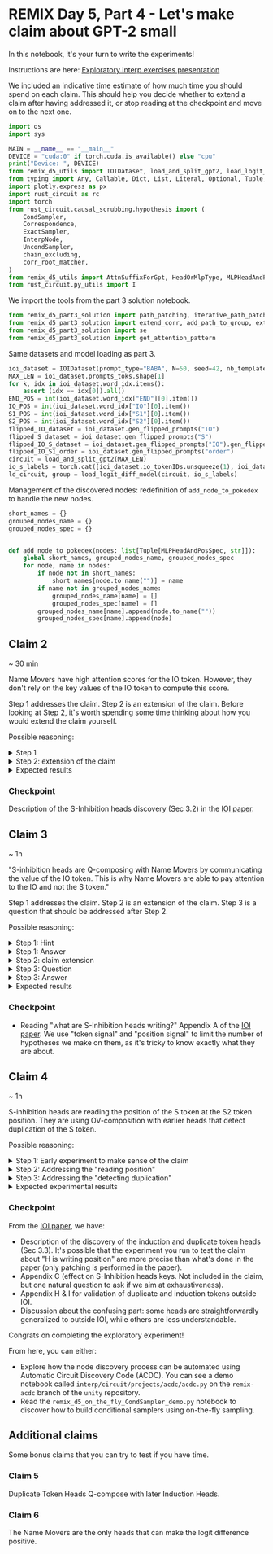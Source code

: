 
# REMIX Day 5, Part 4 - Let's make claim about GPT-2 small

In this notebook, it's your turn to write the experiments!

Instructions are here: [Exploratory interp exercises presentation](https://docs.google.com/document/d/1qyHT4W9TtVL77AMKN514SjXT9fyNS70DJH9FFQ7YiDg/edit?usp=sharing)

We included an indicative time estimate of how much time you should spend on each claim. This should help you decide whether to extend a claim after having addressed it, or stop reading at the checkpoint and move on to the next one.



```python
import os
import sys

MAIN = __name__ == "__main__"
DEVICE = "cuda:0" if torch.cuda.is_available() else "cpu"
print("Device: ", DEVICE)
from remix_d5_utils import IOIDataset, load_and_split_gpt2, load_logit_diff_model
from typing import Any, Callable, Dict, List, Literal, Optional, Tuple, Union
import plotly.express as px
import rust_circuit as rc
import torch
from rust_circuit.causal_scrubbing.hypothesis import (
    CondSampler,
    Correspondence,
    ExactSampler,
    InterpNode,
    UncondSampler,
    chain_excluding,
    corr_root_matcher,
)
from remix_d5_utils import AttnSuffixForGpt, HeadOrMlpType, MLPHeadAndPosSpec
from rust_circuit.py_utils import I

```

We import the tools from the part 3 solution notebook.



```python
from remix_d5_part3_solution import path_patching, iterative_path_patching, extender_factory, show_mtx
from remix_d5_part3_solution import extend_corr, add_path_to_group, extend_matcher, print_all_heads_paths
from remix_d5_part3_solution import se
from remix_d5_part3_solution import get_attention_pattern

```

 Same datasets and model loading as part 3.


```python
ioi_dataset = IOIDataset(prompt_type="BABA", N=50, seed=42, nb_templates=1, device=DEVICE)
MAX_LEN = ioi_dataset.prompts_toks.shape[1]
for k, idx in ioi_dataset.word_idx.items():
    assert (idx == idx[0]).all()
END_POS = int(ioi_dataset.word_idx["END"][0].item())
IO_POS = int(ioi_dataset.word_idx["IO"][0].item())
S1_POS = int(ioi_dataset.word_idx["S1"][0].item())
S2_POS = int(ioi_dataset.word_idx["S2"][0].item())
flipped_IO_dataset = ioi_dataset.gen_flipped_prompts("IO")
flipped_S_dataset = ioi_dataset.gen_flipped_prompts("S")
flipped_IO_S_dataset = ioi_dataset.gen_flipped_prompts("IO").gen_flipped_prompts("S")
flipped_IO_S1_order = ioi_dataset.gen_flipped_prompts("order")
circuit = load_and_split_gpt2(MAX_LEN)
io_s_labels = torch.cat([ioi_dataset.io_tokenIDs.unsqueeze(1), ioi_dataset.s_tokenIDs.unsqueeze(1)], dim=1)
ld_circuit, group = load_logit_diff_model(circuit, io_s_labels)

```

Management of the discovered nodes: redefinition of `add_node_to_pokedex` to handle the new nodes.


```python
short_names = {}
grouped_nodes_name = {}
grouped_nodes_spec = {}


def add_node_to_pokedex(nodes: list[Tuple[MLPHeadAndPosSpec, str]]):
    global short_names, grouped_nodes_name, grouped_nodes_spec
    for node, name in nodes:
        if node not in short_names:
            short_names[node.to_name("")] = name
        if name not in grouped_nodes_name:
            grouped_nodes_name[name] = []
            grouped_nodes_spec[name] = []
        grouped_nodes_name[name].append(node.to_name(""))
        grouped_nodes_spec[name].append(node)

```

## Claim 2
~ 30 min

Name Movers have high attention scores for the IO token. However, they don't rely on the key values of the IO token to compute this score.

Step 1 addresses the claim. Step 2 is an extension of the claim. Before looking at Step 2, it's worth spending some time thinking about how you would extend the claim yourself.

Possible reasoning:

<details>
<summary>Step 1</summary>
Clarifying what "don't rely" means. Surely, you cannot put random noise instead of the K values. As in the causal scrubbing framework, we will use resampling ablation to formalize "don't rely". This can be interpreted: "Inasmuch as the K values are computed on a name token at the same position, the attention score will be high regardless of the value of the name"

### Experiments
Run path patching where all the inputs that are connected to the name movers' keys are patched with a random name at position IO. Measuring the attention score to the IO token.

Alternatively, we can also directly run a causal scrubbing experiment using the `run_experiment` we defined in the previous notebook to scrub the input of the name mover's keys and nothing else.

In fact, this is a manual way to do a causal scrubbing experiment, as you did during the induction head day.
</details>

<details>
<summary>Step 2: extension of the claim</summary>
Extension of the claim: so what do Name Movers use to compute their attention score?

If they rely on K only to the extent it's a name, it seems likely that most of the information to differentiate IO from S comes from Q instead.

We will thus address the question: What heads are used for Q composition?

### Experiments
Iterative path patching experiments to discover heads where they Q-compose.
Experiment details: choosing to consider Name Movers as a group, or studying each NM individually. In the previous demonstration, we always considered them as a group, this makes the results less noisy but we also don't differentiate individual head specifically. It can be worth running both experiments.

</details>




<details>
<summary>Expected results</summary>
Expected experiment results:
* The claim is true if we interpret "don't rely" in a narrow way ("to the extent that the IO token is a name").
* Discovery of S-inhibition heads by investigating the queries.
</details>

### Checkpoint
Description of the S-Inhibition heads discovery (Sec 3.2) in the [IOI paper](https://arxiv.org/pdf/2211.00593.pdf).



## Claim 3
~ 1h

"S-inhibition heads are Q-composing with Name Movers by communicating the value of the IO token. This is why Name Movers are able to pay attention to the IO and not the S token."

Step 1 addresses the claim. Step 2 is an extension of the claim. Step 3 is a question that should be addressed after Step 2.

Possible reasoning:

<details>
<summary>Step 1: Hint</summary>
The claim can be addressed without running any experiments.
</details>

<details>
<summary>Step 1: Answer</summary>
This claim can be disproven without any experiment: you showed earlier that Name Movers don't rely on the value of the name to compute their keys at the IO token position (under the condition it's still a name). If the claim was true, Name Mover should use a match between the query and the value of the name to compute their attention score, such that the value of the IO token would matter in their keys.

### Experiments
We can confirm this argument using path patching where we replace the input to Name Movers' queries with sequences where the name at the IO position was randomly flipped.

Again, this can also be done by directly running the corresponding causal scrubbing experiment using the `run_experiment` function we defined in the previous notebook.
</details>


<details>
<summary>Step 2: claim extension</summary>

If S-Inhibition heads are not communicating the value of the IO tokens, what information, independent of the token value, is transmitted?

The crucial information to get pay attention to the right position is not the value of the token, but the position of the token. S-Inhibition heads could directly share the position of the IO token with Name Movers.

However, "position" is a fuzzy term here. We can make it more concrete (i.e. concrete enough that we can design experiments) by interpreting it as:
* Absolute position (S-Inhibition heads at the END position are communicating "IO is in position 2")
* Relative position ("IO is 7 tokens before the current token")
* Template information ("IO is the second name appearing in the sequence", this is equivalent to sharing the template type ABB or BAB)


### Experiments

For each of these interpretations of "position" the workflow is the same:
* Design datasets where the feature you investigate is decorrelated from the alternative hypothesis, e.g. relative/absolute position, by adding a random length prefix.
* Apply path patching of SIN -> NM with SIN run on the dataset with the randomized feature.
* Observe if the attention of the Name Movers to the IO token is reduced. Observe if the logit diff is reduced.

This is a crude way to identify which feature matters.

To have a more fine-grained understanding, you could also run Moving Pieces Experiments.

Once you have identified a minimal feature that matters, you can modify it in an arbitrary way and observe if the Name Movers' attention behaves as expected.

Eg. if you identified that the relative distance is what matters:
* Patch SIN -> NM with
    * S-Inhibition heads run on a dataset where IO tokens are 8 tokens before the END.
    * The default dataset contains sequences where IO tokens are 5 tokens before the END.
* If S-Inhibition heads are communicating relative position, you should expect the Name Movers to pay attention to the token 8 tokens before the END. This result should hold even if you randomized the absolute position of END and IO tokens by adding a random length prefix.

### Results

A minimal feature that matters and successful Moving Pieces Experiments where you isolated this feature (i.e. you applied the maximum amount of random variation introduced that keeps the feature intact like the random prefix in the example above).

</details>

<details>
<summary>Step 3: Question</summary>
Try to think about possible ways to decorrelate between "the S-inhibition heads are sharing the S position" and "the S-inhibition heads are sharing the IO position"?
</details>


<details>
<summary>Step 3: Answer</summary>

If the position is encoded as absolute or relative position, it's possible to change the S position while keeping the IO position constant (and the opposite). Path patching from such a dataset can allow disentangling of the two hypotheses.

If the position is encoding "position among names in context" (third bullet point in step 2) this is really hard as the two hypotheses allow the same causal scrubbing swaps.

In general, I don't have any good experiment to propose here, but I think it's a useful exercise to think about this. It's unclear if the question means anything in this context.
</details>



<details>
<summary>Expected results</summary>
* Token value matters a bit (scrubbing it causes a drop of logit diff by ~ 30%)
* But the bulk of the effect is position-wise. The position is invariant to adding prefixes or changing the distance between END and S2. The feature that matters is the position among names in the context (i.e. the template type).
</details>

### Checkpoint
* Reading "what are S-Inhibition heads writing?" Appendix A of the [IOI paper](https://arxiv.org/pdf/2211.00593.pdf). We use "token signal" and "position signal" to limit the number of hypotheses we make on them, as it's tricky to know exactly what they are about.



## Claim 4
~ 1h

S-inhibition heads are reading the position of the S token at the S2 token position. They are using OV-composition with earlier heads that detect duplication of the S token.

Possible reasoning:

<details>
<summary>Step 1: Early experiment to make sense of the claim</summary>

It's worth making sense of the question by visualizing the (value-weighted) attention pattern of the S-inhibition heads: they are attending to the S2 token, and that's a good sign that it makes sense to look for what they are reading there.


Then, we need to see if such "earlier heads" exist at all. We are searching for heads:
* At the S token position
* That are influencing the output of S-Inhibition heads through the values of S-Inhibition heads.

### Experiments

Searching for such heads can be done with an iterative path patching experiment.

I'll call H the set of heads found here. From there, you can either consider each head in H individually or group them. The easiest thing to do is to consider them grouped until you have reason to split them.

</details>

<details>
<summary>Step 2: Addressing the "reading position"</summary>

We now have to check the claim that H is communicating the S token position. Again, "position" is ill-defined here. As noted in the previous claim, it'll be hard to differentiate the hypothesis "communicating the S position" and "communicating the IO position".

The same path patching experiment can be reused as in the previous claim. Instead of path patching SIN->NM, we now use H->SIN->NM.

Similarly, the Moving Pieces Experiment can be reused.

If both holds, this is great evidence that S-Inhibition heads are transmitting the information from H at position S2 to END.
</details>

<details>
<summary>Step 3: Addressing the "detecting duplication"</summary>


### Preliminary experiments
A quick look at the attention pattern should divide the newly found head into two groups: heads attending to S1 and heads attending to S1+1.
* We'll call the first group D.
* You can recognize in the second group the signature of induction heads introduced in [A Mathematical Framework for Transformer Circuits](https://transformer-circuits.pub/2021/framework/index.html). We'll call this group I.


### Formalization

The "detecting duplication" is a fuzzy sub-claim and must be formalized. It also naturally extends beyond the context of IOI.

One natural interpretation is "As far as IOI behavior is concerned, the output of these heads are the same under the condition that the S token is duplicated and the position of the first occurrence is the same". This leads to a natural path patching / CS experiment to run.

### Extension outside IOI

The "detecting duplication" can also be naturally extended to cases outside IOI. Some ideas of how you could approach the problem:
* Attention pattern analysis of those heads: do they keep the same pattern as in IOI? Easy to run, but don't tell much about their interaction with the rest of the network.
* Look at the output of the heads on a duplicated vs non-duplicated word on OWT sentences / random sequences of tokens. Dimensionality reduction on the output: are there clusters depending on the "is duplicated" feature?
* Exploring of potential limitation of the "detecting duplication" behavior:
    * Do they detect duplication of common words like "the" and "to"?
    * Do the behavior depends on the distance between the two occurrences?
* For group I, you can use the definition introduced in [In-context Learning and Induction Heads](https://transformer-circuits.pub/2022/in-context-learning-and-induction-heads/index.html) using the prefix matching and copying criteria.


</details>



<details>
<summary>Expected experimental results</summary>
* Discovery of the Induction and Duplicate Token heads acting at the S2 position.
* Division in two such groups.
* Some heads have i) crisp behavior (i.e. crisp attention patterns), ii) a large influence on S-Inhibition queries (i.e. large effect size on path patching) and iii) generalized outside IOI (e.g. OWT or random tokens). Other heads score lower on these axes. Those three axes are highly correlated.
* Maybe some confusing results when trying the moving pieces experiments to check if those heads are writing the position of S1.
</details>

### Checkpoint
From the [IOI paper](https://arxiv.org/pdf/2211.00593.pdf), we have:
* Description of the discovery of the induction and duplicate token heads (Sec 3.3). It's possible that the experiment you run to test the claim about "H is writing position" are more precise than what's done in the paper (only patching is performed in the paper).
* Appendix C (effect on S-Inhibition heads keys. Not included in the claim, but one natural question to ask if we aim at exhaustiveness).
* Appendix H & I for validation of duplicate and induction tokens outside IOI.
* Discussion about the confusing part: some heads are straightforwardly generalized to outside IOI, while others are less understandable.



Congrats on completing the exploratory experiment!

From here, you can either:
* Explore how the node discovery process can be automated using Automatic Circuit Discovery Code (ACDC). You can see a demo notebook called `interp/circuit/projects/acdc/acdc.py` on the `remix-acdc` branch of the `unity` repository.
* Read the `remix_d5_on_the_fly_CondSampler_demo.py` notebook to discover how to build conditional samplers using on-the-fly sampling.

## Additional claims

Some bonus claims that you can try to test if you have time.

### Claim 5
Duplicate Token Heads Q-compose with later Induction Heads.

### Claim 6
The Name Movers are the only heads that can make the logit difference positive.
